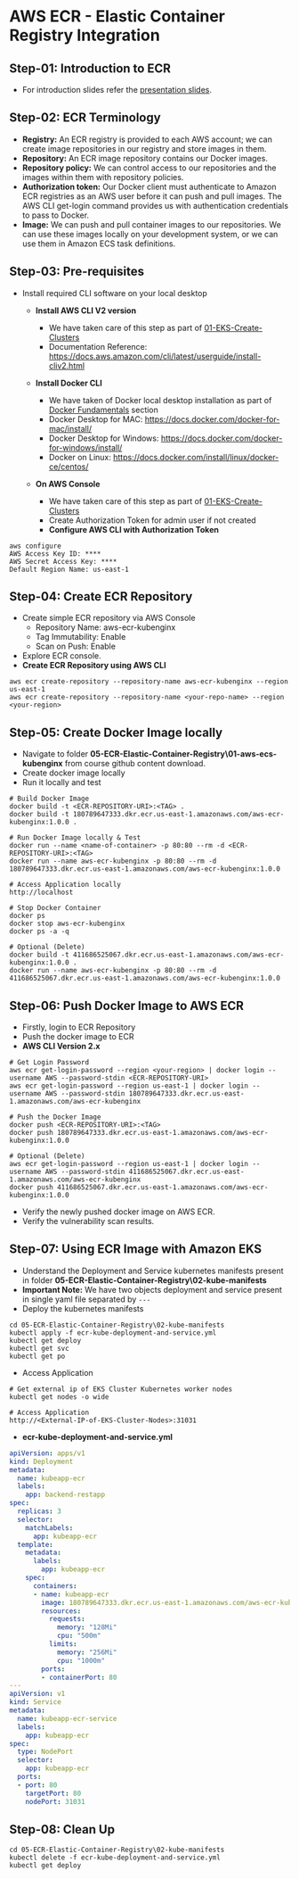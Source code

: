 # AWS ECR - Elastic Container Registry Integration

## Step-01: Introduction to ECR
-  For introduction slides refer the [presentation slides](/presentation/AWS-Fargate-and-EKS-Masterclass.pptx). 

## Step-02: ECR Terminology
 - **Registry:** An  ECR registry is provided to each AWS account; we can create image repositories in our registry and store images in them. 
- **Repository:** An ECR image repository contains our Docker images. 
- **Repository policy:** We can control access to our repositories and the images within them with repository policies. 
- **Authorization token:** Our Docker client must authenticate to Amazon ECR registries as an AWS user before it can push and pull images. The AWS CLI get-login command provides us with authentication credentials to pass to Docker. 
- **Image:** We can push and pull container images to our repositories. We can use these images locally on your development system, or we can use them in Amazon ECS task definitions. 

## Step-03: Pre-requisites
- Install required CLI software on your local desktop
   - **Install AWS CLI V2 version**
      - We have taken care of this step as part of [01-EKS-Create-Clusters](/01-EKS-Create-Clusters/README.md)
      - Documentation Reference: https://docs.aws.amazon.com/cli/latest/userguide/install-cliv2.html
   - **Install Docker CLI** 
      - We have taken of Docker local desktop installation as part of [Docker Fundamentals](https://github.com/stacksimplify/docker-fundamentals/tree/master/02-Docker-Installation) section 
      - Docker Desktop for MAC: https://docs.docker.com/docker-for-mac/install/
      - Docker Desktop for Windows: https://docs.docker.com/docker-for-windows/install/
      - Docker on Linux: https://docs.docker.com/install/linux/docker-ce/centos/

   - **On AWS Console**
      - We have taken care of this step as part of [01-EKS-Create-Clusters](/01-EKS-Create-Clusters/README.md)
      - Create Authorization Token for admin user if not created
      - **Configure AWS CLI with Authorization Token**
```
aws configure
AWS Access Key ID: ****
AWS Secret Access Key: ****
Default Region Name: us-east-1
```   

## Step-04: Create ECR Repository
- Create simple ECR repository via AWS Console 
   - Repository Name: aws-ecr-kubenginx
   - Tag Immutability: Enable
   - Scan on Push: Enable
- Explore ECR console. 
- **Create ECR Repository using AWS CLI**
```
aws ecr create-repository --repository-name aws-ecr-kubenginx --region us-east-1
aws ecr create-repository --repository-name <your-repo-name> --region <your-region>
```

## Step-05: Create Docker Image locally
- Navigate to folder **05-ECR-Elastic-Container-Registry\01-aws-ecs-kubenginx** from course github content download. 
- Create docker image locally
- Run it locally and test
```
# Build Docker Image
docker build -t <ECR-REPOSITORY-URI>:<TAG> . 
docker build -t 180789647333.dkr.ecr.us-east-1.amazonaws.com/aws-ecr-kubenginx:1.0.0 . 

# Run Docker Image locally & Test
docker run --name <name-of-container> -p 80:80 --rm -d <ECR-REPOSITORY-URI>:<TAG>
docker run --name aws-ecr-kubenginx -p 80:80 --rm -d 180789647333.dkr.ecr.us-east-1.amazonaws.com/aws-ecr-kubenginx:1.0.0

# Access Application locally
http://localhost

# Stop Docker Container
docker ps
docker stop aws-ecr-kubenginx
docker ps -a -q

# Optional (Delete)
docker build -t 411686525067.dkr.ecr.us-east-1.amazonaws.com/aws-ecr-kubenginx:1.0.0 . 
docker run --name aws-ecr-kubenginx -p 80:80 --rm -d 411686525067.dkr.ecr.us-east-1.amazonaws.com/aws-ecr-kubenginx:1.0.0
```

## Step-06: Push Docker Image to AWS ECR
- Firstly, login to ECR Repository
- Push the docker image to ECR
- **AWS CLI Version 2.x**
```
# Get Login Password
aws ecr get-login-password --region <your-region> | docker login --username AWS --password-stdin <ECR-REPOSITORY-URI>
aws ecr get-login-password --region us-east-1 | docker login --username AWS --password-stdin 180789647333.dkr.ecr.us-east-1.amazonaws.com/aws-ecr-kubenginx

# Push the Docker Image
docker push <ECR-REPOSITORY-URI>:<TAG>
docker push 180789647333.dkr.ecr.us-east-1.amazonaws.com/aws-ecr-kubenginx:1.0.0

# Optional (Delete)
aws ecr get-login-password --region us-east-1 | docker login --username AWS --password-stdin 411686525067.dkr.ecr.us-east-1.amazonaws.com/aws-ecr-kubenginx
docker push 411686525067.dkr.ecr.us-east-1.amazonaws.com/aws-ecr-kubenginx:1.0.0
```
- Verify the newly pushed docker image on AWS ECR. 
- Verify the vulnerability scan results. 

## Step-07: Using ECR Image with Amazon EKS
- Understand the Deployment and Service kubernetes manifests present in folder **05-ECR-Elastic-Container-Registry\02-kube-manifests**
- **Important Note:** We have two objects deployment and service present in single yaml file separated by `---` 
- Deploy the kubernetes manifests
```
cd 05-ECR-Elastic-Container-Registry\02-kube-manifests
kubectl apply -f ecr-kube-deployment-and-service.yml
kubectl get deploy
kubectl get svc
kubectl get po
```
- Access Application
```
# Get external ip of EKS Cluster Kubernetes worker nodes
kubectl get nodes -o wide

# Access Application
http://<External-IP-of-EKS-Cluster-Nodes>:31031
```
- **ecr-kube-deployment-and-service.yml**
```yml
apiVersion: apps/v1
kind: Deployment
metadata:
  name: kubeapp-ecr
  labels:
    app: backend-restapp
spec:
  replicas: 3
  selector:
    matchLabels:
      app: kubeapp-ecr
  template:
    metadata:
      labels:
        app: kubeapp-ecr
    spec:
      containers:
      - name: kubeapp-ecr
        image: 180789647333.dkr.ecr.us-east-1.amazonaws.com/aws-ecr-kubenginx:1.0.0
        resources:
          requests:
            memory: "128Mi"
            cpu: "500m"
          limits:
            memory: "256Mi"
            cpu: "1000m"
        ports:
        - containerPort: 80
---
apiVersion: v1
kind: Service
metadata:
  name: kubeapp-ecr-service
  labels:
    app: kubeapp-ecr
spec:
  type: NodePort
  selector:
    app: kubeapp-ecr
  ports:
  - port: 80
    targetPort: 80
    nodePort: 31031

```

## Step-08: Clean Up 
```
cd 05-ECR-Elastic-Container-Registry\02-kube-manifests
kubectl delete -f ecr-kube-deployment-and-service.yml
kubectl get deploy
```
